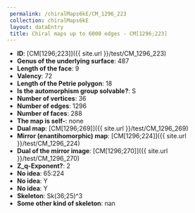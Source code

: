 ```yaml
--- 
 permalink: /chiralMaps6kE/CM_1296_223 
 collection: chiralMaps6kE
 layout: dataEntry
 title: Chiral maps up to 6000 edges - CM[1296;223]
---
```


- **ID**: [CM[1296;223]]({{ site.url }}/test/CM_1296_223)
- **Genus of the underlying surface**: 487
- **Length of the face**: 9
- **Valency**: 72
- **Length of the Petrie polygon**: 18
- **Is the automorphism group solvable?**: S
- **Number of vertices**: 36
- **Number of edges**: 1296
- **Number of faces**: 288
- **The map is self-**: none
- **Dual map**: [CM[1296;269]]({{ site.url }}/test/CM_1296_269)
- **Mirror (enantihomorphic) map**: [CM[1296;224]]({{ site.url }}/test/CM_1296_224)
- **Dual of the mirror image**: [CM[1296;270]]({{ site.url }}/test/CM_1296_270)
- **Z_q-Exponent?**: 2
- **No idea**:  65:224
- **No idea**: Y
- **No idea**: Y
- **Skeleton**: Sk(36;25)^3
- **Some other kind of skeleton**: nan
